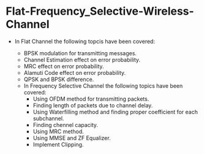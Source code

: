 # Flat-Frequency_Selective-Wireless-Channel
- In Flat Channel the following topcis have been covered:
    * BPSK modulation for transmitting messages.
    * Channel Estimation effect on error probability.
    * MRC effect on error probability.
    * Alamuti Code effect on error probability.
    * QPSK and BPSK difference.

  - In Frequency Selective Channel the following topics have been covered:
      * Using OFDM method for transmitting packets.
      * Finding length of packets due to channel delay.
      * Using Waterfilling method and finding proper coefficient for each subchannel.
      * Finding chennel capacity.
      * Using MRC method.
      * Using MMSE and ZF Equalizer.
      * Implement Clipping.  
